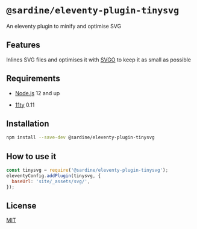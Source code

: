 # `@sardine/eleventy-plugin-tinysvg`

An eleventy plugin to minify and optimise SVG

## Features

Inlines SVG files and optimises it with [SVGO](https://github.com/svg/svgo) to keep it as small as possible

## Requirements

- [Node.js](https://nodejs.org/en/download/) 12 and up

- [11ty](https://www.11ty.dev/) 0.11

## Installation

```bash
npm install --save-dev @sardine/eleventy-plugin-tinysvg
```

## How to use it

```javascript
const tinysvg = require('@sardine/eleventy-plugin-tinysvg');
eleventyConfig.addPlugin(tinysvg, {
  baseUrl: 'site/_assets/svg/',
});
```

## License

[MIT](./LICENSE)
